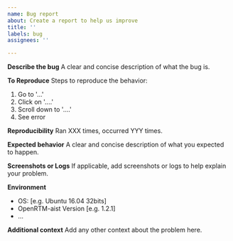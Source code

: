 ```yaml
---
name: Bug report
about: Create a report to help us improve
title: ''
labels: bug
assignees: ''

---
```


**Describe the bug**
A clear and concise description of what the bug is.

**To Reproduce**
Steps to reproduce the behavior:
1. Go to '...'
2. Click on '....'
3. Scroll down to '....'
4. See error

**Reproducibility**
Ran XXX times, occurred YYY times.

**Expected behavior**
A clear and concise description of what you expected to happen.

**Screenshots or Logs**
If applicable, add screenshots or logs to help explain your problem.

**Environment**
 - OS: [e.g. Ubuntu 16.04 32bits]
 - OpenRTM-aist Version [e.g. 1.2.1]
 - ...

**Additional context**
Add any other context about the problem here.
